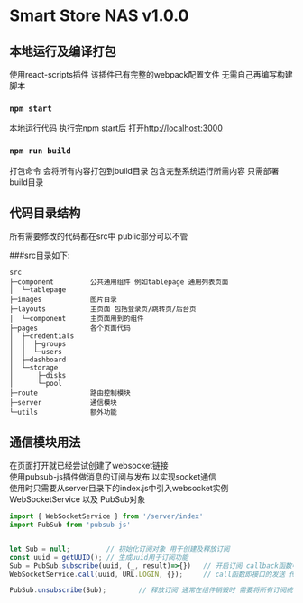 # Smart Store NAS  v1.0.0

## 本地运行及编译打包
使用react-scripts插件 该插件已有完整的webpack配置文件 无需自己再编写构建脚本

### `npm start`
本地运行代码 执行完npm start后 打开[http://localhost:3000](http://localhost:3000)

### `npm run build`
打包命令 会将所有内容打包到build目录 包含完整系统运行所需内容 只需部署build目录


## 代码目录结构
所有需要修改的代码都在src中 public部分可以不管

###src目录如下:
```text
src
├─component         公共通用组件 例如tablepage 通用列表页面
│  └─tablepage
├─images            图片目录
├─layouts           主页面 包括登录页/跳转页/后台页
│  └─component      主页面用到的组件
├─pages             各个页面代码
│  ├─credentials    
│  │  ├─groups
│  │  └─users
│  ├─dashboard
│  └─storage
│      ├─disks
│      └─pool
├─route             路由控制模块
├─server            通信模块
└─utils             额外功能
```


## 通信模块用法
在页面打开就已经尝试创建了websocket链接  
使用pubsub-js插件做消息的订阅与发布 以实现socket通信  
使用时只需要从server目录下的index.js中引入websocket实例WebSocketService 以及 PubSub对象  
```js
import { WebSocketService } from '/server/index'
import PubSub from 'pubsub-js'


let Sub = null;         // 初始化订阅对象 用于创建及释放订阅
const uuid = getUUID(); // 生成uuid用于订阅功能
Sub = PubSub.subscribe(uuid, (_, result)=>{})   // 开启订阅 callback函数中进行订阅结果的处理 即接口返回的处理
WebSocketService.call(uuid, URL.LOGIN, {});     // call函数即接口的发送 传入uuid url params

PubSub.unsubscribe(Sub);        // 释放订阅 通常在组件销毁时 需要将所有订阅统一释放
```
